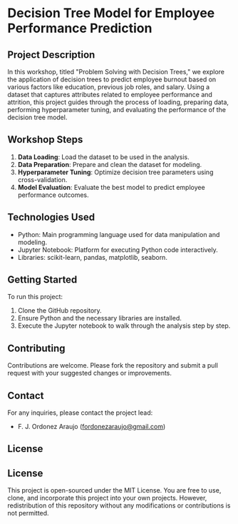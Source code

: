 # Decision Tree Model for Employee Performance Prediction

## Project Description
In this workshop, titled "Problem Solving with Decision Trees," we explore the application of decision trees to predict employee burnout based on various factors like education, previous job roles, and salary. Using a dataset that captures attributes related to employee performance and attrition, this project guides through the process of loading, preparing data, performing hyperparameter tuning, and evaluating the performance of the decision tree model.

## Workshop Steps
1. **Data Loading**: Load the dataset to be used in the analysis.
2. **Data Preparation**: Prepare and clean the dataset for modeling.
3. **Hyperparameter Tuning**: Optimize decision tree parameters using cross-validation.
4. **Model Evaluation**: Evaluate the best model to predict employee performance outcomes.

## Technologies Used
- Python: Main programming language used for data manipulation and modeling.
- Jupyter Notebook: Platform for executing Python code interactively.
- Libraries: scikit-learn, pandas, matplotlib, seaborn.

## Getting Started
To run this project:
1. Clone the GitHub repository.
2. Ensure Python and the necessary libraries are installed.
3. Execute the Jupyter notebook to walk through the analysis step by step.

## Contributing
Contributions are welcome. Please fork the repository and submit a pull request with your suggested changes or improvements.

## Contact
For any inquiries, please contact the project lead:
- F. J. Ordonez Araujo (fordonezaraujo@gmail.com)

## License
## License
This project is open-sourced under the MIT License. You are free to use, clone, and incorporate this project into your own projects. However, redistribution of this repository without any modifications or contributions is not permitted. 
